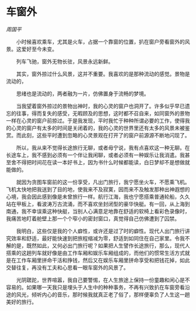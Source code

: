 # 车窗外

*周国平*

　　小时候喜欢乘车，尤其是火车，占据一个靠窗的位置，扒在窗户旁看窗外的风景。这爱好至今未变。

　　列车飞驰，窗外无物长驻，风景永远新鲜。

　　其实，窗外掠过什么风景，这并不重要。我喜欢的是那种流动的感觉。景物是流动的，

　　思绪也是流动的，两者融为一片，仿佛置身于流畅的梦境。

　　当我望着窗外掠过的景物出神时，我的心灵的窗户也洞开了。许多似乎早已遗忘的往事，得而复失的感受，无暇顾及的思想，这时都不召自来，如同窗外的景物一样在心灵的窗户前掠过。于是我发现，平时我忙于种种所谓必要的工作，使得我的心灵的窗户有太多的时间是关闭着的，我的心灵的世界里还有太多的风景未被鉴赏。而此刻，这些平时遭到忽略的心灵景观在打开了的窗户前源源不断地闪现了。

　　所以，我从来不觉得长途旅行无聊，或者毋宁说，我有点喜欢这一种无聊。在长途车上，我不感到必须有一个伴让我闲聊，或者必须有一种娱乐让我消遣。我甚至舍不得把时间花在读一本好书上，因为书什么时候都能读，白日梦却不是想做就能做的。

　　就因为贪图车窗前的这一份享受，凡出门旅行，我宁愿坐火车，不愿乘飞机。飞机太快地把我送到了目的地，使我来不及寂寞，因而来不及触发那种出神遐想的心境，我会因此感到像是未曾旅行一样。航行江海，我也宁愿搭乘普通轮船，久久站在甲板上，看波涛万古流涌，而不喜欢坐封闭型的豪华快艇。有一回，从上海到南通，我不幸误乘这种快艇，当别人心满意足地靠在舒适的软椅上看彩色录像时，我痛苦地盯着舱壁上那一个个窄小的密封窗口，真觉得自己仿佛遭到了囚禁。

　　我明白，这些仅是我的个人癖性，或许还是过了时的癖性。现代人出门旅行讲究效率和舒适，最好能快速到把旅程缩减为零，舒适到如同住在自己家里。令我不解的是，既然如此，又何必出门旅行呢？如果把人生譬作长途旅行，那么，现代人搭乘的这趟列车就好像是由工作车厢和娱乐车厢组成的，而他们的惯常生活方式就是在工作车厢里拼命干活和挣钱，然后又在娱乐车厢里拼命享受和把钱花掉，如此交替往复，再没有工夫和心思看一眼车窗外的风景了。

　　光阴蹉跎，世界喧嚣，我自己要警惕，在人生旅途上保持一份童趣和闲心是不容易的。如果哪一天我只是埋头于人生中的种种事务，不再有兴致扒在车窗旁看沿途的风光，倾听内心的音乐，那时候我就真正老了俗了，那样便辜负了人生这一趟美好的旅行。